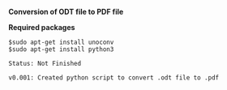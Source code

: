 **Conversion of ODT file to PDF file**

**Required packages**
```
$sudo apt-get install unoconv
$sudo apt-get install python3
```

```
Status: Not Finished

v0.001: Created python script to convert .odt file to .pdf
```
